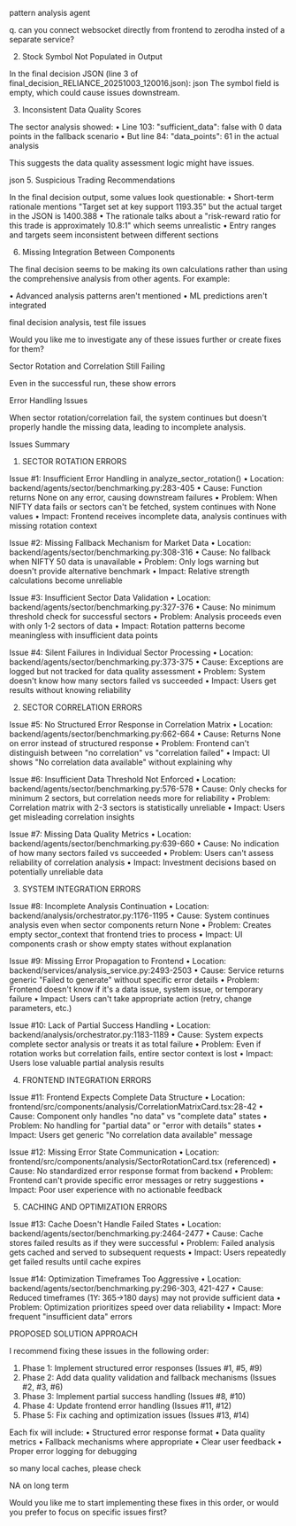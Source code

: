 pattern analysis agent

q. can you connect websocket directly from frontend to zerodha insted of a separate service?




2. Stock Symbol Not Populated in Output

In the final decision JSON (line 3 of final_decision_RELIANCE_20251003_120016.json):
json
The symbol field is empty, which could cause issues downstream.

3. Inconsistent Data Quality Scores

The sector analysis showed:
•  Line 103: "sufficient_data": false with 0 data points in the fallback scenario
•  But line 84: "data_points": 61 in the actual analysis

This suggests the data quality assessment logic might have issues.


json
5. Suspicious Trading Recommendations

In the final decision output, some values look questionable:
•  Short-term rationale mentions "Target set at key support 1193.35" but the actual target in the JSON is 1400.388
•  The rationale talks about a "risk-reward ratio for this trade is approximately 10.8:1" which seems unrealistic
•  Entry ranges and targets seem inconsistent between different sections

6. Missing Integration Between Components

The final decision seems to be making its own calculations rather than using the comprehensive analysis from other agents. For example:

•  Advanced analysis patterns aren't mentioned
•  ML predictions aren't integrated

final decision analysis, test file issues


Would you like me to investigate any of these issues further or create fixes for them?


Sector Rotation and Correlation Still Failing

Even in the successful run, these show errors


Error Handling Issues

When sector rotation/correlation fail, the system continues but doesn't properly handle the missing data, leading to incomplete analysis.


Issues Summary

1. SECTOR ROTATION ERRORS

Issue #1: Insufficient Error Handling in analyze_sector_rotation()
•  Location: backend/agents/sector/benchmarking.py:283-405
•  Cause: Function returns None on any error, causing downstream failures
•  Problem: When NIFTY data fails or sectors can't be fetched, system continues with None values
•  Impact: Frontend receives incomplete data, analysis continues with missing rotation context

Issue #2: Missing Fallback Mechanism for Market Data
•  Location: backend/agents/sector/benchmarking.py:308-316
•  Cause: No fallback when NIFTY 50 data is unavailable
•  Problem: Only logs warning but doesn't provide alternative benchmark
•  Impact: Relative strength calculations become unreliable

Issue #3: Insufficient Sector Data Validation
•  Location: backend/agents/sector/benchmarking.py:327-376
•  Cause: No minimum threshold check for successful sectors
•  Problem: Analysis proceeds even with only 1-2 sectors of data
•  Impact: Rotation patterns become meaningless with insufficient data points

Issue #4: Silent Failures in Individual Sector Processing
•  Location: backend/agents/sector/benchmarking.py:373-375
•  Cause: Exceptions are logged but not tracked for data quality assessment
•  Problem: System doesn't know how many sectors failed vs succeeded
•  Impact: Users get results without knowing reliability

2. SECTOR CORRELATION ERRORS

Issue #5: No Structured Error Response in Correlation Matrix
•  Location: backend/agents/sector/benchmarking.py:662-664
•  Cause: Returns None on error instead of structured response
•  Problem: Frontend can't distinguish between "no correlation" vs "correlation failed"
•  Impact: UI shows "No correlation data available" without explaining why

Issue #6: Insufficient Data Threshold Not Enforced
•  Location: backend/agents/sector/benchmarking.py:576-578
•  Cause: Only checks for minimum 2 sectors, but correlation needs more for reliability
•  Problem: Correlation matrix with 2-3 sectors is statistically unreliable
•  Impact: Users get misleading correlation insights

Issue #7: Missing Data Quality Metrics
•  Location: backend/agents/sector/benchmarking.py:639-660
•  Cause: No indication of how many sectors failed vs succeeded
•  Problem: Users can't assess reliability of correlation analysis
•  Impact: Investment decisions based on potentially unreliable data

3. SYSTEM INTEGRATION ERRORS

Issue #8: Incomplete Analysis Continuation
•  Location: backend/analysis/orchestrator.py:1176-1195
•  Cause: System continues analysis even when sector components return None
•  Problem: Creates empty sector_context that frontend tries to process
•  Impact: UI components crash or show empty states without explanation

Issue #9: Missing Error Propagation to Frontend
•  Location: backend/services/analysis_service.py:2493-2503
•  Cause: Service returns generic "Failed to generate" without specific error details
•  Problem: Frontend doesn't know if it's a data issue, system issue, or temporary failure
•  Impact: Users can't take appropriate action (retry, change parameters, etc.)

Issue #10: Lack of Partial Success Handling
•  Location: backend/analysis/orchestrator.py:1183-1189
•  Cause: System expects complete sector analysis or treats it as total failure
•  Problem: Even if rotation works but correlation fails, entire sector context is lost
•  Impact: Users lose valuable partial analysis results

4. FRONTEND INTEGRATION ERRORS

Issue #11: Frontend Expects Complete Data Structure
•  Location: frontend/src/components/analysis/CorrelationMatrixCard.tsx:28-42
•  Cause: Component only handles "no data" vs "complete data" states
•  Problem: No handling for "partial data" or "error with details" states
•  Impact: Users get generic "No correlation data available" message

Issue #12: Missing Error State Communication
•  Location: frontend/src/components/analysis/SectorRotationCard.tsx (referenced)
•  Cause: No standardized error response format from backend
•  Problem: Frontend can't provide specific error messages or retry suggestions
•  Impact: Poor user experience with no actionable feedback

5. CACHING AND OPTIMIZATION ERRORS

Issue #13: Cache Doesn't Handle Failed States
•  Location: backend/agents/sector/benchmarking.py:2464-2477
•  Cause: Cache stores failed results as if they were successful
•  Problem: Failed analysis gets cached and served to subsequent requests
•  Impact: Users repeatedly get failed results until cache expires

Issue #14: Optimization Timeframes Too Aggressive
•  Location: backend/agents/sector/benchmarking.py:296-303, 421-427
•  Cause: Reduced timeframes (1Y: 365→180 days) may not provide sufficient data
•  Problem: Optimization prioritizes speed over data reliability
•  Impact: More frequent "insufficient data" errors

PROPOSED SOLUTION APPROACH

I recommend fixing these issues in the following order:

1. Phase 1: Implement structured error responses (Issues #1, #5, #9)
2. Phase 2: Add data quality validation and fallback mechanisms (Issues #2, #3, #6)  
3. Phase 3: Implement partial success handling (Issues #8, #10)
4. Phase 4: Update frontend error handling (Issues #11, #12)
5. Phase 5: Fix caching and optimization issues (Issues #13, #14)

Each fix will include:
•  Structured error response format
•  Data quality metrics
•  Fallback mechanisms where appropriate
•  Clear user feedback
•  Proper error logging for debugging

so many local caches, please check 

NA on long term 


Would you like me to start implementing these fixes in this order, or would you prefer to focus on specific issues first?